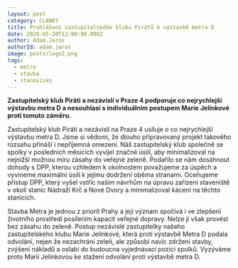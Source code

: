 ```yaml
---
layout: post
category: CLANKY
title: Prohlášení zastupitelského klubu Pirátů k výstavbě metra D
date: 2020-05-20T12:00:00.000Z
author: Adam.Jaros 
authorId: adam.jaros
image: posts/logo2.png
tags: 
  - metro
  - stavba
  - stanovisko
---
```


<b>Zastupitelský klub Piráti a nezávislí v Praze 4 podporuje co nejrychlejší výstavbu metra D a nesouhlasí s individuálním postupem Marie Jelínkové proti tomuto záměru.</b>

Zastupitelský klub Piráti a nezávislí na Praze 4 usiluje o co nejrychlejší výstavbu metra D. Jsme si vědomi, že dlouho připravovaný projekt takového rozsahu přináší i nepříjemná omezení. Náš zastupitelský klub společně se spolky v posledních měsících vyvíjel značné úsilí, aby minimalizoval na nejnižší možnou míru zásahy do veřejné zeleně. Podařilo se nám dosáhnout dohody s DPP, kterou vzhledem  k  okolnostem považujeme za úspěch a vyvineme maximální úsilí k jejímu dodržení oběma stranami. Oceňujeme přístup DPP, který vyšel vstříc našim návrhům na úpravu zařízení staveniště v okolí stanic Nádraží Krč a Nové Dvory a minimalizoval kácení na těchto stanicích. 

Stavba Metra je jednou z priorit Prahy a její význam spočívá i ve zlepšení životního prostředí posílením kapacit veřejné dopravy. Nelze ji však provést bez zásahu do zeleně. Postup nezávislé zastupitelky našeho zastupitelského klubu Marie Jelínkové, která proti výstavbě Metra D podala odvolání, nejen že nezachrání zeleň, ale způsobí navíc zdržení stavby, zvýšení nákladů a oslabí do budoucna vyjednávací pozici spolků. Vyzýváme proto Marii Jelínkovou ke stažení odvolání proti výstavbě metra D.
